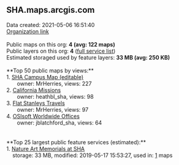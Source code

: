 <h2>SHA.maps.arcgis.com</h2> Data created: 2021-05-06 16:51:40 <br /><a target='new' href='https://SHA.maps.arcgis.com'>Organization link</a><br /><br />Public maps on this org: <b>4 (avg: 122 maps)</b><br />Public layers on this org: <b>4 </b>(<a target='new' href='https://services.arcgis.com/8pHIzBXx5OCm1mmv/ArcGIS/rest/services'>full service list</a>)<br />Estimated storaged used by feature layers: <b>33 MB (avg: 250 KB)</b><br /><br />**Top 50 public maps by views:**<br />  1. <a target='new' href='https://www.arcgis.com/home/item.html?id=bfcaf288cfb44912874b2af5a29166e3'>SHA Campus Map (editable)</a> <br />  &nbsp;&nbsp;&nbsp;&nbsp; &nbsp;&nbsp;owner: MrHerries, views: 227<br />  2. <a target='new' href='https://www.arcgis.com/home/item.html?id=5c9c98716199494d961ac37a0df539bc'>California Missions</a> <br />  &nbsp;&nbsp;&nbsp;&nbsp; &nbsp;&nbsp;owner: heathbl_sha, views: 98<br />  3. <a target='new' href='https://www.arcgis.com/home/item.html?id=cb6a069a46f64258b789263336121089'>Flat Stanleys Travels</a> <br />  &nbsp;&nbsp;&nbsp;&nbsp; &nbsp;&nbsp;owner: MrHerries, views: 97<br />  4. <a target='new' href='https://www.arcgis.com/home/item.html?id=c810ef4523d14971a6bf3b8091a6f457'>OSIsoft Worldwide Offices</a> <br />  &nbsp;&nbsp;&nbsp;&nbsp; &nbsp;&nbsp;owner: jblatchford_sha, views: 64<br /><br /><br />**Top 25 largest public feature services (estimated):**<br /> 1. <a target='new' href='https://www.arcgis.com/home/item.html?id=b117878f732d42f793281803884d189a'>Nature Art Memorials at SHA</a><br /> &nbsp;&nbsp;&nbsp;&nbsp;storage: 33 MB, modified: 2019-05-17 15:53:27,  used in: <a target='new' href='https://ed-ind-tb.s3-us-west-1.amazonaws.com/ADI/b117878f732d42f793281803884d189a.html'> 1</a> maps<br />